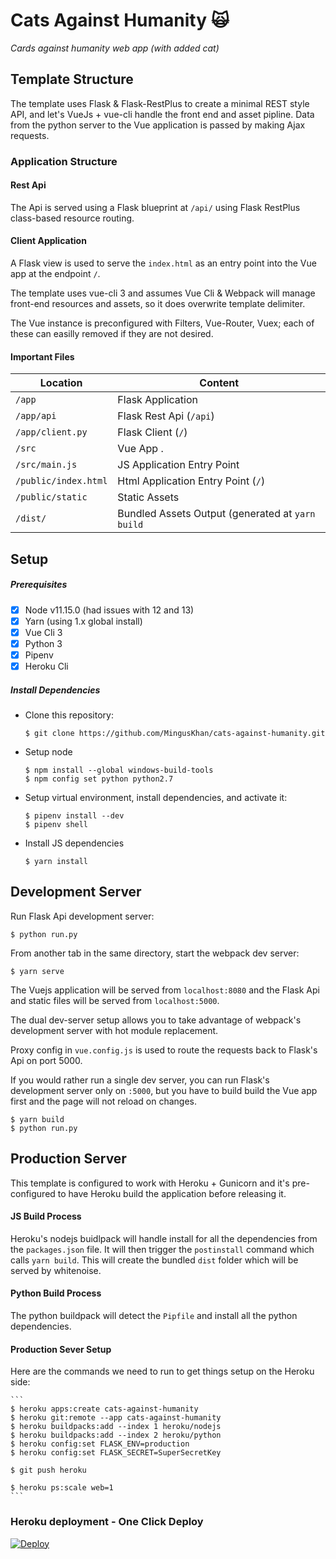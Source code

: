 # Cats Against Humanity 🙀 

_Cards against humanity web app (with added cat)_


## Template Structure

The template uses Flask & Flask-RestPlus to create a minimal REST style API,
and let's VueJs + vue-cli handle the front end and asset pipline.
Data from the python server to the Vue application is passed by making Ajax requests.

### Application Structure

#### Rest Api

The Api is served using a Flask blueprint at `/api/` using Flask RestPlus class-based
resource routing.

#### Client Application

A Flask view is used to serve the `index.html` as an entry point into the Vue app at the endpoint `/`.

The template uses vue-cli 3 and assumes Vue Cli & Webpack will manage front-end resources and assets, so it does overwrite template delimiter.

The Vue instance is preconfigured with Filters, Vue-Router, Vuex; each of these can easilly removed if they are not desired.

#### Important Files

| Location             |  Content                                   |
|----------------------|--------------------------------------------|
| `/app`               | Flask Application                          |
| `/app/api`           | Flask Rest Api (`/api`)                    |
| `/app/client.py`     | Flask Client (`/`)                         |
| `/src`               | Vue App .                                  |
| `/src/main.js`       | JS Application Entry Point                 |
| `/public/index.html` | Html Application Entry Point (`/`)         |
| `/public/static`     | Static Assets                              |
| `/dist/`             | Bundled Assets Output (generated at `yarn build` |


## Setup

##### Prerequisites

- [X] Node v11.15.0 (had issues with 12 and 13)
- [X] Yarn (using 1.x global install)
- [X] Vue Cli 3
- [X] Python 3
- [X] Pipenv
- [X] Heroku Cli

##### Install Dependencies

* Clone this repository:
	```
	$ git clone https://github.com/MingusKhan/cats-against-humanity.git
	```
 
* Setup node
	```
	$ npm install --global windows-build-tools
	$ npm config set python python2.7
	```

* Setup virtual environment, install dependencies, and activate it:
	```
	$ pipenv install --dev
	$ pipenv shell
	```

* Install JS dependencies
	```
	$ yarn install
	```


## Development Server

Run Flask Api development server:
```
$ python run.py
```

From another tab in the same directory, start the webpack dev server:
```
$ yarn serve
```

The Vuejs application will be served from `localhost:8080` and the Flask Api
and static files will be served from `localhost:5000`.

The dual dev-server setup allows you to take advantage of
webpack's development server with hot module replacement.

Proxy config in `vue.config.js` is used to route the requests
back to Flask's Api on port 5000.

If you would rather run a single dev server, you can run Flask's
development server only on `:5000`, but you have to build build the Vue app first
and the page will not reload on changes.
```
$ yarn build
$ python run.py
```

## Production Server

This template is configured to work with Heroku + Gunicorn and it's pre-configured
to have Heroku build the application before releasing it.

#### JS Build Process

Heroku's nodejs buidlpack will handle install for all the dependencies from the `packages.json` file.
It will then trigger the `postinstall` command which calls `yarn build`.
This will create the bundled `dist` folder which will be served by whitenoise.

#### Python Build Process

The python buildpack will detect the `Pipfile` and install all the python dependencies.

#### Production Sever Setup

Here are the commands we need to run to get things setup on the Heroku side:

	```
	$ heroku apps:create cats-against-humanity
	$ heroku git:remote --app cats-against-humanity
	$ heroku buildpacks:add --index 1 heroku/nodejs
	$ heroku buildpacks:add --index 2 heroku/python
	$ heroku config:set FLASK_ENV=production
	$ heroku config:set FLASK_SECRET=SuperSecretKey

	$ git push heroku

	$ heroku ps:scale web=1
	```
### Heroku deployment - One Click Deploy
[![Deploy](https://www.herokucdn.com/deploy/button.svg)](https://heroku.com/deploy?template=https://github.com/MingusKhan/cats-against-humanity)
